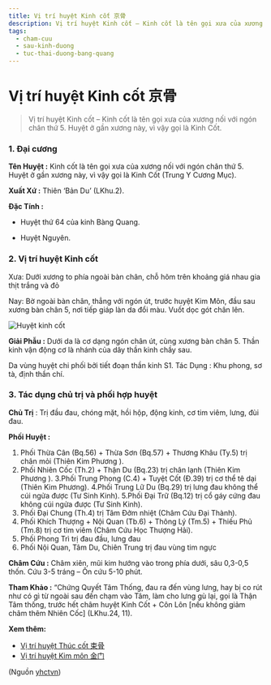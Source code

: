 ```yaml
---
title: Vị trí huyệt Kinh cốt 京骨
description: Vị trí huyệt Kinh cốt – Kinh cốt là tên gọi xưa của xương nối với ngón chân thứ 5. Huyệt ở gần xương này, vì vậy gọi là Kinh Cốt.
tags:
  - cham-cuu
  - sau-kinh-duong
  - tuc-thai-duong-bang-quang
---
```


# Vị trí huyệt Kinh cốt 京骨 

> Vị trí huyệt Kinh cốt – Kinh cốt là tên gọi xưa của xương nối với ngón chân thứ 5. Huyệt ở gần xương này, vì vậy gọi là Kinh Cốt.

### 1. Đại cương

**Tên Huyệt :** Kinh cốt là tên gọi xưa của xương nối với ngón chân thứ 5. Huyệt ở gần xương này, vì vậy gọi là Kinh Cốt (Trung Y Cương Mục).

**Xuất Xứ :** Thiên ‘Bản Du’ (LKhu.2).

**Đặc Tính :**

+ Huyệt thứ 64 của kinh Bàng Quang.

+ Huyệt Nguyên.

### 2. Vị trí huyệt Kinh cốt

Xưa: Dưới xương to phía ngoài bàn chân, chỗ hõm trên khoảng giá nhau gia thịt trắng và đỏ

Nay: Bờ ngoài bàn chân, thẳng với ngón út, trước huyệt Kim Môn, đầu sau xương bàn chân 5, nơi tiếp giáp làn da đổi màu. Vuốt dọc gót chân lên.

![Huyệt kinh cốt](/imgs/yhctvn/Huyet-kinh-cot-300x169.jpg)

**Giải Phẫu :** Dưới da là cơ dạng ngón chân út, cùng xương bàn chân 5. Thần kinh vận động cơ là nhánh của dây thần kinh chầy sau.

Da vùng huyệt chi phối bởi tiết đoạn thần kinh S1. Tác Dụng : Khu phong, sơ tà, định thần chí.

### 3. Tác dụng chủ trị và phối hợp huyệt

**Chủ Trị** : Trị đầu đau, chóng mặt, hồi hộp, động kinh, cơ tim viêm, lưng, đùi đau.

**Phối Huyệt :**

1. Phối Thừa Cân (Bq.56) + Thừa Sơn (Bq.57) + Thương Khâu (Ty.5) trị chân mỏi (Thiên Kim Phương ).
2. Phối Nhiên Cốc (Th.2) + Thận Du (Bq.23) trị chân lạnh (Thiên Kim Phương ). 3.Phối Trung Phong (C.4) + Tuyệt Cốt (Đ.39) trị cơ thể tê dại (Thiên Kim Phương). 4.Phối Trung Lữ Du (Bq.29) trị lưng đau không thể cúi ngửa được (Tư Sinh Kinh). 5.Phối Đại Trữ (Bq.12) trị cổ gáy cứng đau không cúi ngửa được (Tư Sinh Kinh).
3. Phối Đại Chung (Th.4) trị Tâm Đởm nhiệt (Châm Cứu Đại Thành).
4. Phối Khích Thượng + Nội Quan (Tb.6) + Thông Lý (Tm.5) + Thiếu Phủ (Tm.8) trị cơ tim viêm (Châm Cứu Học Thượng Hải).
5. Phối Phong Trì trị đau đầu, lưng đau
6. Phối Nội Quan, Tâm Du, Chiên Trung trị đau vùng tim ngực

**Châm Cứu :** Châm xiên, mũi kim hướng vào trong phía dưới, sâu 0,3-0,5 thốn. Cứu 3-5 tráng – Ôn cứu 5-10 phút.

**Tham Khảo :** “Chứng Quyết Tâm Thống, đau ra đến vùng lưng, hay bị co rút như có gì từ ngoài sau đến chạm vào Tâm, làm cho lưng gù lại, gọi là Thận Tâm thống, trước hết châm huyệt Kinh Cốt + Côn Lôn [nếu không giảm châm thêm Nhiên Cốc] (LKhu.24, 11).

**Xem thêm:**

* [Vị trí huyệt Thúc cốt 束骨](/yhctvn/vi-tri-huyet-thuc-cot-%e6%9d%9f%e9%aa%a8/)
* [Vị trí huyệt Kim môn 金门](/yhctvn/vi-tri-huyet-kim-mon-%e9%87%91%e9%97%a8/)

(Nguồn <a href="https://yhctvn.com/vi-tri-huyet-kinh-cot-京骨/" target="_blank">yhctvn</a>)
